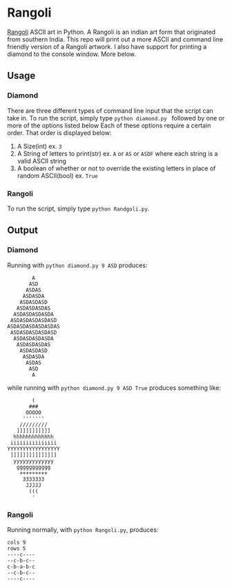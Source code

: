 # Rangoli

[Rangoli](https://en.wikipedia.org/wiki/Rangoli) ASCII art in Python.
A Rangoli is an indian art form that originated from southern India.
This repo will print out a more ASCII and command line friendly version of a Rangoli artwork.
I also have support for printing a diamond to the console window.
More below.

## Usage

### Diamond
There are three different types of command line input that the script can take in.
To run the script, simply type `python diamond.py ` followed by one or more of the options listed below
Each of these options require a certain order.
That order is displayed below:

1. A Size(int) ex. `3`
2. A String of letters to print(str) ex. `A` or `AS` or `ASDF` where each string is a valid ASCII string
3. A boolean of whether or not to override the existing letters in place of random ASCII(bool) ex. `True`

### Rangoli

To run the script, simply type `python Randgoli.py`.

## Output

### Diamond

Running with `python diamond.py 9 ASD` produces:

```
        A
       ASD
      ASDAS
     ASDASDA
    ASDASDASD
   ASDASDASDAS
  ASDASDASDASDA
 ASDASDASDASDASD
ASDASDASDASDASDAS
 ASDASDASDASDASD
  ASDASDASDASDA
   ASDASDASDAS
    ASDASDASD
     ASDASDA
      ASDAS
       ASD
        A
```

while running with `python diamond.py 9 ASD True` produces something like:

```
        (
       ###
      OOOOO
     '''''''
    /////////
   ]]]]]]]]]]]
  hhhhhhhhhhhhh
 iiiiiiiiiiiiiii
YYYYYYYYYYYYYYYYY
 ]]]]]]]]]]]]]]]
  yyyyyyyyyyyyy
   ggggggggggg
    +++++++++
     3333333
      JJJJJ
       (((
        '
```

### Rangoli

Running normally, with `python Rangoli.py`, produces:

```
cols 9
rows 5
----c----
--c-b-c--
c-b-a-b-c
--c-b-c--
----c----
```

